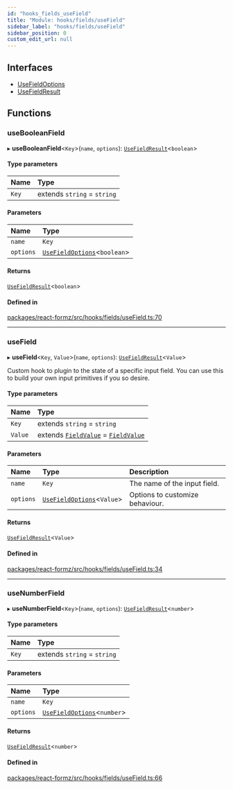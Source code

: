 ```yaml
---
id: "hooks_fields_useField"
title: "Module: hooks/fields/useField"
sidebar_label: "hooks/fields/useField"
sidebar_position: 0
custom_edit_url: null
---
```


## Interfaces

- [UseFieldOptions](../interfaces/hooks_fields_useField.UseFieldOptions.md)
- [UseFieldResult](../interfaces/hooks_fields_useField.UseFieldResult.md)

## Functions

### useBooleanField

▸ **useBooleanField**<`Key`\>(`name`, `options`): [`UseFieldResult`](../interfaces/hooks_fields_useField.UseFieldResult.md)<`boolean`\>

#### Type parameters

| Name | Type |
| :------ | :------ |
| `Key` | extends `string` = `string` |

#### Parameters

| Name | Type |
| :------ | :------ |
| `name` | `Key` |
| `options` | [`UseFieldOptions`](../interfaces/hooks_fields_useField.UseFieldOptions.md)<`boolean`\> |

#### Returns

[`UseFieldResult`](../interfaces/hooks_fields_useField.UseFieldResult.md)<`boolean`\>

#### Defined in

[packages/react-formz/src/hooks/fields/useField.ts:70](https://github.com/ZerryStack/react-formz/blob/1ba1704/packages/react-formz/src/hooks/fields/useField.ts#L70)

___

### useField

▸ **useField**<`Key`, `Value`\>(`name`, `options`): [`UseFieldResult`](../interfaces/hooks_fields_useField.UseFieldResult.md)<`Value`\>

Custom hook to plugin to the state of a specific input field. You can use this to
build your own input primitives if you so desire.

#### Type parameters

| Name | Type |
| :------ | :------ |
| `Key` | extends `string` = `string` |
| `Value` | extends [`FieldValue`](types_field.md#fieldvalue) = [`FieldValue`](types_field.md#fieldvalue) |

#### Parameters

| Name | Type | Description |
| :------ | :------ | :------ |
| `name` | `Key` | The name of the input field. |
| `options` | [`UseFieldOptions`](../interfaces/hooks_fields_useField.UseFieldOptions.md)<`Value`\> | Options to customize behaviour. |

#### Returns

[`UseFieldResult`](../interfaces/hooks_fields_useField.UseFieldResult.md)<`Value`\>

#### Defined in

[packages/react-formz/src/hooks/fields/useField.ts:34](https://github.com/ZerryStack/react-formz/blob/1ba1704/packages/react-formz/src/hooks/fields/useField.ts#L34)

___

### useNumberField

▸ **useNumberField**<`Key`\>(`name`, `options`): [`UseFieldResult`](../interfaces/hooks_fields_useField.UseFieldResult.md)<`number`\>

#### Type parameters

| Name | Type |
| :------ | :------ |
| `Key` | extends `string` = `string` |

#### Parameters

| Name | Type |
| :------ | :------ |
| `name` | `Key` |
| `options` | [`UseFieldOptions`](../interfaces/hooks_fields_useField.UseFieldOptions.md)<`number`\> |

#### Returns

[`UseFieldResult`](../interfaces/hooks_fields_useField.UseFieldResult.md)<`number`\>

#### Defined in

[packages/react-formz/src/hooks/fields/useField.ts:66](https://github.com/ZerryStack/react-formz/blob/1ba1704/packages/react-formz/src/hooks/fields/useField.ts#L66)
